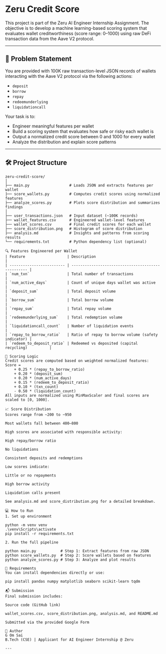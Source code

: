 # Zeru Credit Score

This project is part of the Zeru AI Engineer Internship Assignment. The objective is to develop a machine learning-based scoring system that evaluates wallet creditworthiness (score range: 0–1000) using raw DeFi transaction data from the Aave V2 protocol.

---

## 🚀 Problem Statement

You are provided with 100K raw transaction-level JSON records of wallets interacting with the Aave V2 protocol via the following actions:

- `deposit`
- `borrow`
- `repay`
- `redeemunderlying`
- `liquidationcall`

Your task is to:
- Engineer meaningful features per wallet
- Build a scoring system that evaluates how safe or risky each wallet is
- Output a normalized credit score between 0 and 1000 for every wallet
- Analyze the distribution and explain score patterns

---

## 🛠️ Project Structure

```
zeru-credit-score/
│
├── main.py                  # Loads JSON and extracts features per wallet
├── score_wallets.py         # Computes credit scores using normalized features
├── analyze_scores.py        # Plots score distribution and summarizes findings
│
├── user_transactions.json   # Input dataset (~100K records)
├── wallet_features.csv      # Engineered wallet-level features
├── wallet_scores.csv        # Final credit scores for each wallet
├── score_distribution.png   # Histogram of score distribution
├── analysis.md              # Insights and patterns from scoring results
└── requirements.txt         # Python dependency list (optional)

🔍 Features Engineered per Wallet
| Feature                   | Description                                        |
| ------------------------- | -------------------------------------------------- |
| `num_txn`                 | Total number of transactions                       |
| `num_active_days`         | Count of unique days wallet was active             |
| `deposit_sum`             | Total deposit volume                               |
| `borrow_sum`              | Total borrow volume                                |
| `repay_sum`               | Total repay volume                                 |
| `redeemunderlying_sum`    | Total redemption volume                            |
| `liquidationcall_count`   | Number of liquidation events                       |
| `repay_to_borrow_ratio`   | Ratio of repay to borrow volume (safety indicator) |
| `redeem_to_deposit_ratio` | Redeemed vs deposited (capital recycling)          |

🎯 Scoring Logic
Credit scores are computed based on weighted normalized features:
Score = 
    + 0.25 * (repay_to_borrow_ratio)
    + 0.20 * (deposit_sum)
    + 0.20 * (num_active_days)
    + 0.15 * (redeem_to_deposit_ratio)
    + 0.10 * (txn_count)
    - 0.50 * (liquidation_count)
All inputs are normalized using MinMaxScaler and final scores are scaled to [0, 1000].

📈 Score Distribution
Scores range from ~200 to ~950

Most wallets fall between 400–800

High scores are associated with responsible activity:

High repay/borrow ratio

No liquidations

Consistent deposits and redemptions

Low scores indicate:

Little or no repayments

High borrow activity

Liquidation calls present

See analysis.md and score_distribution.png for a detailed breakdown.

💻 How to Run
1. Set up environment

python -m venv venv
.\venv\Scripts\activate
pip install -r requirements.txt

2. Run the full pipeline

python main.py           # Step 1: Extract features from raw JSON
python score_wallets.py  # Step 2: Score wallets based on features
python analyze_scores.py # Step 3: Analyze and plot results

📄 Requirements
You can install dependencies directly or use:

pip install pandas numpy matplotlib seaborn scikit-learn tqdm

📬 Submission
Final submission includes:

Source code (GitHub link)

wallet_scores.csv, score_distribution.png, analysis.md, and README.md

Submitted via the provided Google Form

👤 Author
G Om Sai
B.Tech (CSE) | Applicant for AI Engineer Internship @ Zeru

---